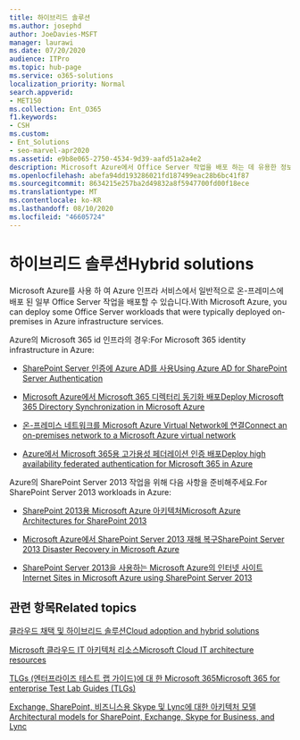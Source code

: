 ```yaml
---
title: 하이브리드 솔루션
ms.author: josephd
author: JoeDavies-MSFT
manager: laurawi
ms.date: 07/20/2020
audience: ITPro
ms.topic: hub-page
ms.service: o365-solutions
localization_priority: Normal
search.appverid:
- MET150
ms.collection: Ent_O365
f1.keywords:
- CSH
ms.custom:
- Ent_Solutions
- seo-marvel-apr2020
ms.assetid: e9b8e065-2750-4534-9d39-aafd51a2a4e2
description: Microsoft Azure에서 Office Server 작업을 배포 하는 데 유용한 정보에 대 한 링크 목록을 제공 합니다.
ms.openlocfilehash: abefa94dd193286021fd187499eac28b6bc41f87
ms.sourcegitcommit: 8634215e257ba2d49832a8f5947700fd00f18ece
ms.translationtype: MT
ms.contentlocale: ko-KR
ms.lasthandoff: 08/10/2020
ms.locfileid: "46605724"
---
```

# <a name="hybrid-solutions"></a><span data-ttu-id="e76e8-103">하이브리드 솔루션</span><span class="sxs-lookup"><span data-stu-id="e76e8-103">Hybrid solutions</span></span>

<span data-ttu-id="e76e8-104">Microsoft Azure를 사용 하 여 Azure 인프라 서비스에서 일반적으로 온-프레미스에 배포 된 일부 Office Server 작업을 배포할 수 있습니다.</span><span class="sxs-lookup"><span data-stu-id="e76e8-104">With Microsoft Azure, you can deploy some Office Server workloads that were typically deployed on-premises in Azure infrastructure services.</span></span>
  
<span data-ttu-id="e76e8-105">Azure의 Microsoft 365 id 인프라의 경우:</span><span class="sxs-lookup"><span data-stu-id="e76e8-105">For Microsoft 365 identity infrastructure in Azure:</span></span>

- [<span data-ttu-id="e76e8-106">SharePoint Server 인증에 Azure AD를 사용</span><span class="sxs-lookup"><span data-stu-id="e76e8-106">Using Azure AD for SharePoint Server Authentication</span></span>](using-azure-ad-for-sharepoint-server-authentication.md)

- [<span data-ttu-id="e76e8-107">Microsoft Azure에서 Microsoft 365 디렉터리 동기화 배포</span><span class="sxs-lookup"><span data-stu-id="e76e8-107">Deploy Microsoft 365 Directory Synchronization in Microsoft Azure</span></span>](deploy-office-365-directory-synchronization-dirsync-in-microsoft-azure.md)
  
- [<span data-ttu-id="e76e8-108">온-프레미스 네트워크를 Microsoft Azure Virtual Network에 연결</span><span class="sxs-lookup"><span data-stu-id="e76e8-108">Connect an on-premises network to a Microsoft Azure virtual network</span></span>](connect-an-on-premises-network-to-a-microsoft-azure-virtual-network.md)
    
- [<span data-ttu-id="e76e8-109">Azure에서 Microsoft 365용 고가용성 페더레이션 인증 배포</span><span class="sxs-lookup"><span data-stu-id="e76e8-109">Deploy high availability federated authentication for Microsoft 365 in Azure</span></span>](deploy-high-availability-federated-authentication-for-office-365-in-azure.md)
    
<span data-ttu-id="e76e8-110">Azure의 SharePoint Server 2013 작업을 위해 다음 사항을 준비해주세요.</span><span class="sxs-lookup"><span data-stu-id="e76e8-110">For SharePoint Server 2013 workloads in Azure:</span></span>
  
- [<span data-ttu-id="e76e8-111">SharePoint 2013용 Microsoft Azure 아키텍처</span><span class="sxs-lookup"><span data-stu-id="e76e8-111">Microsoft Azure Architectures for SharePoint 2013</span></span>](microsoft-azure-architectures-for-sharepoint-2013.md)
    
- [<span data-ttu-id="e76e8-112">Microsoft Azure에서 SharePoint Server 2013 재해 복구</span><span class="sxs-lookup"><span data-stu-id="e76e8-112">SharePoint Server 2013 Disaster Recovery in Microsoft Azure</span></span>](sharepoint-server-2013-disaster-recovery-in-microsoft-azure.md)
    
- [<span data-ttu-id="e76e8-113">SharePoint Server 2013을 사용하는 Microsoft Azure의 인터넷 사이트</span><span class="sxs-lookup"><span data-stu-id="e76e8-113">Internet Sites in Microsoft Azure using SharePoint Server 2013</span></span>](internet-sites-in-microsoft-azure-using-sharepoint-server-2013.md)
  
  
## <a name="related-topics"></a><span data-ttu-id="e76e8-114">관련 항목</span><span class="sxs-lookup"><span data-stu-id="e76e8-114">Related topics</span></span>

[<span data-ttu-id="e76e8-115">클라우드 채택 및 하이브리드 솔루션</span><span class="sxs-lookup"><span data-stu-id="e76e8-115">Cloud adoption and hybrid solutions</span></span>](cloud-adoption-and-hybrid-solutions.yml)
  
[<span data-ttu-id="e76e8-116">Microsoft 클라우드 IT 아키텍처 리소스</span><span class="sxs-lookup"><span data-stu-id="e76e8-116">Microsoft Cloud IT architecture resources</span></span>](microsoft-cloud-it-architecture-resources.md)
  
[<span data-ttu-id="e76e8-117">TLGs (엔터프라이즈 테스트 랩 가이드)에 대 한 Microsoft 365</span><span class="sxs-lookup"><span data-stu-id="e76e8-117">Microsoft 365 for enterprise Test Lab Guides (TLGs)</span></span>](https://docs.microsoft.com/microsoft-365/enterprise/m365-enterprise-test-lab-guides)
  
[<span data-ttu-id="e76e8-118">Exchange, SharePoint, 비즈니스용 Skype 및 Lync에 대한 아키텍처 모델</span><span class="sxs-lookup"><span data-stu-id="e76e8-118">Architectural models for SharePoint, Exchange, Skype for Business, and Lync</span></span>](architectural-models-for-sharepoint-exchange-skype-for-business-and-lync.md)
